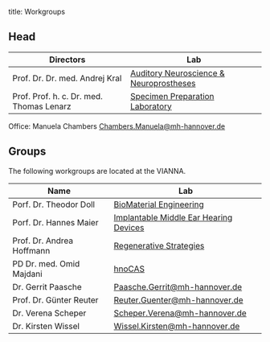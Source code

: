 title: Workgroups

## Head

|                Directors                 |                                  Lab                                  |
|------------------------------------------|-----------------------------------------------------------------------|
| Prof. Dr. Dr. med. Andrej Kral           | [Auditory Neuroscience & Neuroprostheses](01_workgroups/ag-kral.html) |
| Prof. Prof. h. c. Dr. med. Thomas Lenarz | [Specimen Preparation Laboratory](01_workgroups/lenarz.html)          |

Office: Manuela Chambers <Chambers.Manuela@mh-hannover.de>

## Groups

The following workgroups are located at the VIANNA.

|            Name           |                                Lab                                 |
|---------------------------|--------------------------------------------------------------------|
| Porf. Dr. Theodor Doll    | [BioMaterial Engineering](01_workgroups/doll.html)                 |
| Porf. Dr. Hannes Maier    | [Implantable Middle Ear Hearing Devices](01_workgroups/maier.html) |
| Prof. Dr. Andrea Hoffmann | [Regenerative Strategies](01_workgroups/hoffmann.html)             |
| PD Dr. med. Omid Majdani  | [hnoCAS](http://www.smart-ci.de)                                        |
| Dr. Gerrit Paasche        | <Paasche.Gerrit@mh-hannover.de>                                      |
| Prof. Dr. Günter Reuter   | <Reuter.Guenter@mh-hannover.de>                                      |
| Dr. Verena Scheper        | <Scheper.Verena@mh-hannover.de>                                      |
| Dr. Kirsten Wissel        | <Wissel.Kirsten@mh-hannover.de>                                      |

